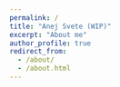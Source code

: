 ```yaml
---
permalink: /
title: "Anej Svete (WIP)"
excerpt: "About me"
author_profile: true
redirect_from: 
  - /about/
  - /about.html
---
```

